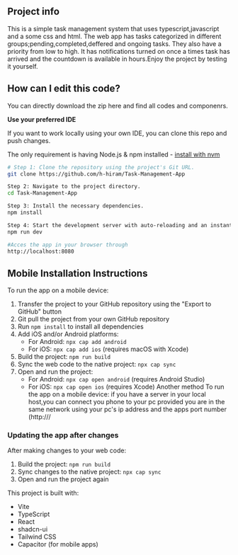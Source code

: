 

## Project info
This is a simple task management system that uses typescript,javascript and a some css and html. The web app has tasks categorized in different groups;pending,completed,deffered and ongoing tasks. They also have a priority from low to high. It has notifications turned on once a times task has arrived and the countdown is available in hours.Enjoy the project by testing it yourself.

## How can I edit this code?
You can directly download the zip here and find all codes and componenrs.

**Use your preferred IDE**

If you want to work locally using your own IDE, you can clone this repo and push changes.

The only requirement is having Node.js & npm installed - [install with nvm](https://github.com/nvm-sh/nvm#installing-and-updating)

```sh
# Step 1: Clone the repository using the project's Git URL.
git clone https://github.com/h-hiram/Task-Management-App

Step 2: Navigate to the project directory.
cd Task-Management-App

Step 3: Install the necessary dependencies.
npm install

Step 4: Start the development server with auto-reloading and an instant preview.
npm run dev

#Acces the app in your browser through
http://localhost:8080
```

## Mobile Installation Instructions

To run the app on a mobile device:

1. Transfer the project to your GitHub repository using the "Export to GitHub" button
2. Git pull the project from your own GitHub repository
3. Run `npm install` to install all dependencies
4. Add iOS and/or Android platforms:
   - For Android: `npx cap add android`
   - For iOS: `npx cap add ios` (requires macOS with Xcode)
5. Build the project: `npm run build`
6. Sync the web code to the native project: `npx cap sync`
7. Open and run the project:
   - For Android: `npx cap open android` (requires Android Studio)
   - For iOS: `npx cap open ios` (requires Xcode)
Another method To run the app on a mobile device:
if you have a server in your local host,you can connect you phone to your pc provided you are in the same network using your pc's ip address and the apps port number (http://<YOUR PC IP>/<PORTNUMBER>
### Updating the app after changes

After making changes to your web code:

1. Build the project: `npm run build`
2. Sync changes to the native project: `npx cap sync`
3. Open and run the project again

This project is built with:

- Vite
- TypeScript
- React
- shadcn-ui
- Tailwind CSS
- Capacitor (for mobile apps)

